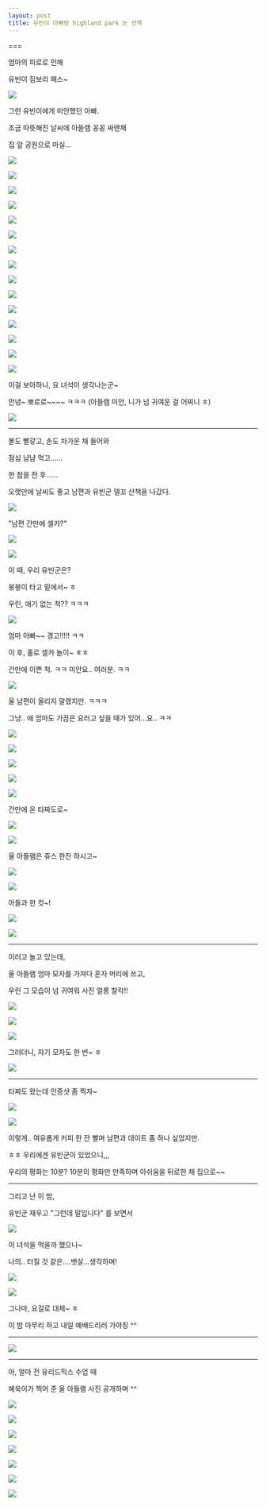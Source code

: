 ```yaml
---
layout: post
title: 유빈이 아빠랑 highland park 눈 산책
---
```

===

엄마의 피로로 인해

유빈이 짐보리 패스~

![](http://ak.picdn.net/shutterstock/videos/921418/preview/stock-footage-stamp-pass.jpg)

그런 유빈이에게 미안했던 아빠.

조금 따뜻해진 날씨에 아들램 꽁꽁 싸맨채

집 앞 공원으로 마실...


![](https://dl.dropboxusercontent.com/u/9792864/KakaoTalk_20150209_233410737.jpg)

![](https://dl.dropboxusercontent.com/u/9792864/KakaoTalk_20150209_233430052.jpg)

![](https://dl.dropboxusercontent.com/u/9792864/KakaoTalk_20150209_233441318.jpg)

![](https://dl.dropboxusercontent.com/u/9792864/KakaoTalk_20150209_233454347.jpg)

![](https://dl.dropboxusercontent.com/u/9792864/KakaoTalk_20150209_233518987.jpg)

![](https://dl.dropboxusercontent.com/u/9792864/KakaoTalk_20150209_233535600.jpg)

![](https://dl.dropboxusercontent.com/u/9792864/KakaoTalk_20150209_233545320.jpg)

![](https://dl.dropboxusercontent.com/u/9792864/KakaoTalk_20150209_233604494.jpg)

![](https://dl.dropboxusercontent.com/u/9792864/KakaoTalk_20150209_233640099.jpg)

![](https://dl.dropboxusercontent.com/u/9792864/KakaoTalk_20150209_233700486.jpg)

![](https://dl.dropboxusercontent.com/u/9792864/KakaoTalk_20150209_233721187.jpg)

![](https://dl.dropboxusercontent.com/u/9792864/KakaoTalk_20150209_233742468.jpg)

![](https://dl.dropboxusercontent.com/u/9792864/KakaoTalk_20150209_233805401.jpg)

![](https://dl.dropboxusercontent.com/u/9792864/KakaoTalk_20150209_233824884.jpg)

![](https://dl.dropboxusercontent.com/u/9792864/KakaoTalk_20150209_233847645.jpg)

이걸 보아하니, 요 녀석이 생각나는군~

안녕~ 뽀로로~~~~ ㅋㅋㅋ (아들램 미안, 니가 넘 귀여운 걸 어찌니 ㅎ)

![](https://dl.dropboxusercontent.com/u/9792864/KakaoTalk_20150209_234510945.jpg)

---

볼도 빨갛고, 손도 차가운 채 들어와 

점심 냠냠 먹고......

한 참을 잔 후......

오랫만에 날씨도 좋고 남편과 유빈군 델꼬 산책을 나갔다.

![](http://cfile211.uf.daum.net/image/270DCE4353E1E2B201138B)

"남편 간만에 셀카?"

![](https://dl.dropboxusercontent.com/u/9792864/C360_2015-02-07-16-10-34-391.jpg)

![](https://dl.dropboxusercontent.com/u/9792864/C360_2015-02-07-16-11-19-014.jpg)

이 때, 우리 유빈군은? 

붕붕이 타고 밑에서~ ㅎ

우린, 애기 없는 척?? ㅋㅋㅋ

![](http://cfile6.uf.tistory.com/image/26686938528F05A82A8E13)

엄마 아빠~~ 경고!!!!! ㅋㅋ

이 후, 홀로 셀카 놀이~ ㅎㅎ 

간만에 이쁜 척. ㅋㅋ 미안요.. 여러분. ㅋㅋ

![](http://blogimgs.naver.net/sticker/pc/brown_and_cony/original/79.png)

울 남편이 올리지 말랬지만. ㅋㅋㅋ 

그냥.. 애 엄마도 가끔은 요러고 싶을 때가 있어...요.. ㅋㅋ


![](https://dl.dropboxusercontent.com/u/9792864/C360_2015-02-07-16-11-39-755.jpg)

![](https://dl.dropboxusercontent.com/u/9792864/C360_2015-02-07-16-12-00-780.jpg)

![](https://dl.dropboxusercontent.com/u/9792864/C360_2015-02-07-16-14-33-664.jpg)

![](https://dl.dropboxusercontent.com/u/9792864/C360_2015-02-07-16-15-14-232.jpg)

![](https://dl.dropboxusercontent.com/u/9792864/C360_2015-02-07-16-26-27-107.jpg)

간만에 온 타짜도로~

![](https://dl.dropboxusercontent.com/u/9792864/C360_2015-02-07-16-26-43-401.jpg)

![](https://dl.dropboxusercontent.com/u/9792864/IMG_20150207_162723.jpg)

울 아들램은 쥬스 한잔 하시고~

![](https://dl.dropboxusercontent.com/u/9792864/IMG_20150207_162757.jpg)

![](https://dl.dropboxusercontent.com/u/9792864/C360_2015-02-07-16-29-04-677.jpg)

아들과 한 컷~!

![](https://dl.dropboxusercontent.com/u/9792864/C360_2015-02-07-16-29-17-998.jpg)

![](https://dl.dropboxusercontent.com/u/9792864/IMG_20150207_162953.jpg)

---

이러고 놀고 있는데,

울 아들램 엄마 모자를 가져다 혼자 머리에 쓰고,

우린 그 모습이 넘 귀여워 사진 얼릉 찰칵!!

![](https://dl.dropboxusercontent.com/u/9792864/IMG_20150207_163209.jpg)

![](https://dl.dropboxusercontent.com/u/9792864/IMG_20150207_163222.jpg)

![](https://dl.dropboxusercontent.com/u/9792864/IMG_20150207_163305.jpg)

그러더니, 자기 모자도 한 번~ ㅎ

![](https://dl.dropboxusercontent.com/u/9792864/IMG_20150207_163325.jpg)

---

타짜도 왔는데 인증샷 좀 찍자~

![](https://dl.dropboxusercontent.com/u/9792864/IMG_20150207_163539.jpg)

![](https://dl.dropboxusercontent.com/u/9792864/IMG_20150207_163707.jpg)

이렇게.. 여유롭게 커피 한 잔 빨며 남편과 데이트 좀 하나 싶었지만. 

ㅎㅎ 우리에겐 유빈군이 있었으니,,,

우리의 평화는 10분? 10분의 평화만 만족하며 아쉬움을 뒤로한 채 집으로~~

---

그리고 난 이 밤,

유빈군 재우고 "그런데 말입니다" 를 보면서

![](https://dl.dropboxusercontent.com/u/9792864/20150207_221714.jpg)

이 녀석을 먹을까 했으나~

나의.. 터질 것 같은....뱃살...생각하며!

![](http://blogimgs.naver.net/sticker/pc/conys_happy_work_life/original/11.png)

![](https://dl.dropboxusercontent.com/u/9792864/20150207_221854.jpg)

그나마, 요걸로 대체~ ㅎ 

이 밤 마무리 하고 내일 예배드리러 가야징 ^^

---

![](https://pbs.twimg.com/media/B4ppa_YCQAEsbDC.jpg:large)

---

아, 얼마 전 유리드믹스 수업 때 

혜욱이가 찍어 준 울 아들램 사진 공개하며 ^^

![](https://dl.dropboxusercontent.com/u/9792864/1423318904589.jpeg)

![](https://dl.dropboxusercontent.com/u/9792864/1423318910780.jpeg)

![](https://dl.dropboxusercontent.com/u/9792864/1423318912880.jpeg)

![](https://dl.dropboxusercontent.com/u/9792864/1423318899630.jpeg)

![](https://dl.dropboxusercontent.com/u/9792864/1423318902138.jpeg)

![](https://dl.dropboxusercontent.com/u/9792864/1423318919135.jpeg)

![](https://dl.dropboxusercontent.com/u/9792864/1423318920628.jpeg)











